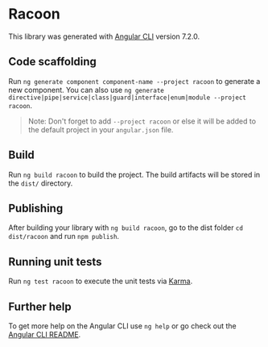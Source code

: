 # Racoon

This library was generated with [Angular CLI](https://github.com/angular/angular-cli) version 7.2.0.

## Code scaffolding

Run `ng generate component component-name --project racoon` to generate a new component. You can also use `ng generate directive|pipe|service|class|guard|interface|enum|module --project racoon`.
> Note: Don't forget to add `--project racoon` or else it will be added to the default project in your `angular.json` file. 

## Build

Run `ng build racoon` to build the project. The build artifacts will be stored in the `dist/` directory.

## Publishing

After building your library with `ng build racoon`, go to the dist folder `cd dist/racoon` and run `npm publish`.

## Running unit tests

Run `ng test racoon` to execute the unit tests via [Karma](https://karma-runner.github.io).

## Further help

To get more help on the Angular CLI use `ng help` or go check out the [Angular CLI README](https://github.com/angular/angular-cli/blob/master/README.md).
